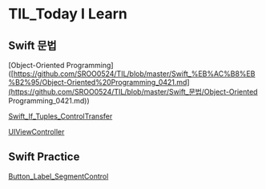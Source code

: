 # TIL_Today I Learn



## Swift 문법

[Object-Oriented Programming]([https://github.com/SROO0524/TIL/blob/master/Swift_%EB%AC%B8%EB%B2%95/Object-Oriented%20Programming_0421.md](https://github.com/SROO0524/TIL/blob/master/Swift_문법/Object-Oriented Programming_0421.md))

[Swift_If_Tuples_ControlTransfer](https://github.com/SROO0524/TIL/blob/master/Swift_문법/Swift_IF_Tuples_ControlTransfer_0427.md)

[UIViewController](https://github.com/SROO0524/TIL/blob/master/Swift_문법/UIViewController_0427.md)







## Swift Practice

[Button_Label_SegmentControl](https://github.com/SROO0524/TIL/blob/master/Swift_Practice/Button_Label_SegmentControl_Practice_0426.md)















  
